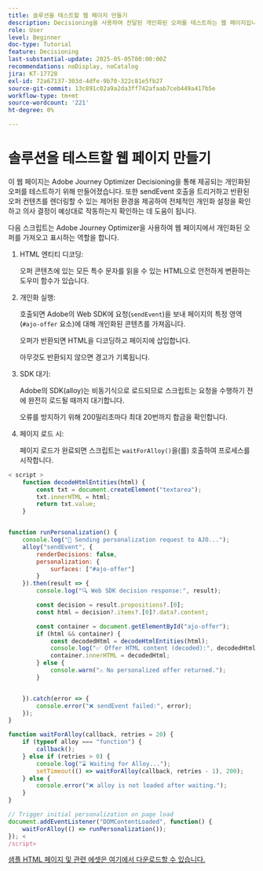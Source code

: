```yaml
---
title: 솔루션을 테스트할 웹 페이지 만들기
description: Decisioning을 사용하여 전달된 개인화된 오퍼를 테스트하는 웹 페이지입니다.
role: User
level: Beginner
doc-type: Tutorial
feature: Decisioning
last-substantial-update: 2025-05-05T00:00:00Z
recommendations: noDisplay, noCatalog
jira: KT-17728
exl-id: 72a67137-303d-4dfe-9b70-322c81e5fb27
source-git-commit: 13c891c02a9a2da3ff742afaab7ceb449a417b5e
workflow-type: tm+mt
source-wordcount: '221'
ht-degree: 0%

---
```


# 솔루션을 테스트할 웹 페이지 만들기

이 웹 페이지는 Adobe Journey Optimizer Decisioning을 통해 제공되는 개인화된 오퍼를 테스트하기 위해 만들어졌습니다. 또한 sendEvent 호출을 트리거하고 반환된 오퍼 컨텐츠를 렌더링할 수 있는 제어된 환경을 제공하여 전체적인 개인화 설정을 확인하고 의사 결정이 예상대로 작동하는지 확인하는 데 도움이 됩니다.

다음 스크립트는 Adobe Journey Optimizer을 사용하여 웹 페이지에서 개인화된 오퍼를 가져오고 표시하는 역할을 합니다.

1. HTML 엔티티 디코딩:

   오퍼 콘텐츠에 있는 모든 특수 문자를 읽을 수 있는 HTML으로 안전하게 변환하는 도우미 함수가 있습니다.

1. 개인화 실행:

   호출되면 Adobe의 Web SDK에 요청(`sendEvent`)을 보내 페이지의 특정 영역(`#ajo-offer` 요소)에 대해 개인화된 콘텐츠를 가져옵니다.

   오퍼가 반환되면 HTML을 디코딩하고 페이지에 삽입합니다.

   아무것도 반환되지 않으면 경고가 기록됩니다.

1. SDK 대기:

   Adobe의 SDK(alloy)는 비동기식으로 로드되므로 스크립트는 요청을 수행하기 전에 완전히 로드될 때까지 대기합니다.

   오류를 방지하기 위해 200밀리초마다 최대 20번까지 합금을 확인합니다.

1. 페이지 로드 시:

   페이지 로드가 완료되면 스크립트는 `waitForAlloy()`을(를) 호출하여 프로세스를 시작합니다.



```javascript
< script >
    function decodeHtmlEntities(html) {
        const txt = document.createElement("textarea");
        txt.innerHTML = html;
        return txt.value;
    }


function runPersonalization() {
    console.log("🚀 Sending personalization request to AJO...");
    alloy("sendEvent", {
        renderDecisions: false,
        personalization: {
            surfaces: ["#ajo-offer"]
        }
    }).then(result => {
        console.log("🔍 Web SDK decision response:", result);

        const decision = result.propositions?.[0];
        const html = decision?.items?.[0]?.data?.content;

        const container = document.getElementById("ajo-offer");
        if (html && container) {
            const decodedHtml = decodeHtmlEntities(html);
            console.log("✅ Offer HTML content (decoded):", decodedHtml);
            container.innerHTML = decodedHtml;
        } else {
            console.warn("⚠️ No personalized offer returned.");
        }


    }).catch(error => {
        console.error("❌ sendEvent failed:", error);
    });
}

function waitForAlloy(callback, retries = 20) {
    if (typeof alloy === "function") {
        callback();
    } else if (retries > 0) {
        console.log("⌛ Waiting for Alloy...");
        setTimeout(() => waitForAlloy(callback, retries - 1), 200);
    } else {
        console.error("❌ alloy is not loaded after waiting.");
    }
}

// Trigger initial personalization on page load
document.addEventListener("DOMContentLoaded", function() {
    waitForAlloy(() => runPersonalization());
}); <
/script>
```

[샘플 HTML 페이지 및 관련 에셋은 여기에서 다운로드할 수 있습니다.](assets/web-page-assets.zip)
